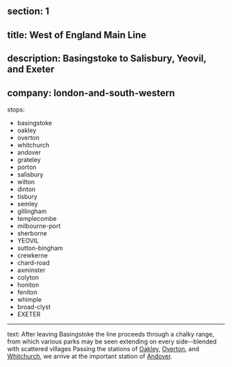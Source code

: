 ﻿section: 1
----
title: West of England Main Line
----
description: Basingstoke to Salisbury, Yeovil, and Exeter
----
company: london-and-south-western
----
stops:
- basingstoke
- oakley
- overton
- whitchurch
- andover
- grateley
- porton
- salisbury
- wilton
- dinton
- tisbury
- semley
- gillingham
- templecombe
- milbourne-port
- sherborne
- YEOVIL
- sutton-bingham
- crewkerne
- chard-road
- axminster
- colyton
- honiton
- feniton
- whimple
- broad-clyst
- EXETER
----
text: After leaving Basingstoke the line proceeds through a chalky range, from which various parks may be seen extending on every side--blended with scattered villages Passing the stations of [Oakley](/stations/oakley), [Overton](/stations/overton), and [Whitchurch](/stations/whitchurch), we arrive at the important station of [Andover](/stations/andover).
